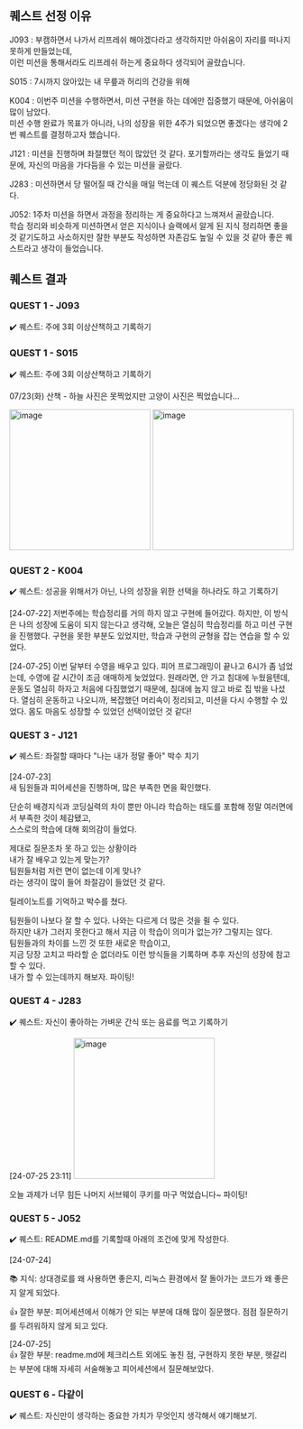 ## 퀘스트 선정 이유
J093 : 부캠하면서 나가서 리프레쉬 해야겠다라고 생각하지만 아쉬움이 자리를 떠나지 못하게 만들었는데,  
이런 미션을 통해서라도  리프레쉬 하는게 중요하다 생각되어 골랐습니다.

S015 : 7시까지 앉아있는 내 무릎과 허리의 건강을 위해

K004 : 이번주 미션을 수행하면서, 미션 구현을 하는 데에만 집중했기 때문에, 아쉬움이 많이 남았다.  
미션 수행 완료가 목표가 아니라, 나의 성장을 위한 4주가 되었으면 좋겠다는 생각에 2번 퀘스트를 결정하고자 했습니다.

J121 : 미션을 진행하며 좌절했던 적이 많았던 것 같다. 포기할까라는 생각도 들었기 때문에, 자신의 마음을 가다듬을 수 있는 미션을 골랐다.

J283 : 미션하면서 당 떨어질 때 간식을 매일 먹는데 이 퀘스트 덕분에 정당화된 것 같다.

J052: 1주차 미션을 하면서 과정을 정리하는 게 중요하다고 느껴져서 골랐습니다.  
학습 정리와 비슷하게 미션하면서 얻은 지식이나 슬랙에서 알게 된 지식 정리하면 좋을 것 같기도하고 사소하지만 잘한 부분도 작성하면 자존감도 높일 수 있을 것 같아 좋은 퀘스트라고 생각이 들었습니다.


## 퀘스트 결과

### QUEST 1 - J093  
✔️ 퀘스트: 주에 3회 이상산책하고 기록하기

### QUEST 1 - S015  
✔️ 퀘스트: 주에 3회 이상산책하고 기록하기

07/23(화) 산책 - 하늘 사진은 못찍었지만 고양이 사진은 찍었습니다...

<img width="250" alt="image" src="https://github.com/user-attachments/assets/eac17029-5e06-4743-a92a-a88c9fbb538b"> <img width="250" alt="image" src="https://github.com/user-attachments/assets/a35899ee-fb2a-4989-9b2a-6640669ffc4d">



### QUEST 2 - K004  
✔️ 퀘스트: 성공을 위해서가 아닌, 나의 성장을 위한 선택을 하나라도 하고 기록하기

[24-07-22]
저번주에는 학습정리를 거의 하지 않고 구현에 들어갔다. 하지만, 이 방식은 나의 성장에 도움이 되지 않는다고 생각해, 오늘은 열심히 학습정리를 하고 미션 구현을 진행했다. 구현을 못한 부분도 있었지만, 학습과 구현의 균형을 잡는 연습을 할 수 있었다.

[24-07-25]
이번 달부터 수영을 배우고 있다. 피어 프로그래밍이 끝나고 6시가 좀 넘었는데, 수영에 갈 시간이 조금 애매하게 늦었었다. 원래라면, 안 가고 침대에 누웠을텐데, 운동도 열심히 하자고 처음에 다짐했었기 때문에, 침대에 눕지 않고 바로 집 밖을 나섰다. 열심히 운동하고 나오니까, 복잡했던 머리속이 정리되고, 미션을 다시 수행할 수 있었다. 몸도 마음도 성장할 수 있었던 선택이었던 것 같다!


### QUEST 3 - J121  
✔️ 퀘스트: 좌절할 때마다 "나는 내가 정말 좋아" 박수 치기  

[24-07-23]  
새 팀원들과 피어세션을 진행하며, 많은 부족한 면을 확인했다.  

단순히 배경지식과 코딩실력의 차이 뿐만 아니라 학습하는 태도를 포함해 정말 여러면에서 부족한 것이 체감됐고,  
스스로의 학습에 대해 회의감이 들었다.  

제대로 질문조차 못 하고 있는 상황이라  
내가 잘 배우고 있는게 맞는가?  
팀원들처럼 저런 면이 없는데 이게 맞나?  
라는 생각이 많이 들어 좌절감이 들었던 것 같다.  

릴레이노트를 기억하고 박수를 쳤다.  

팀원들이 나보다 잘 할 수 있다. 나와는 다르게 더 많은 것을 쥘 수 있다.  
하지만 내가 그러지 못한다고 해서 지금 이 학습이 의미가 없는가? 그렇지는 않다.  
팀원들과의 차이를 느낀 것 또한 새로운 학습이고,  
지금 당장 고치고 따라할 순 없더라도 이런 방식들을 기록하며 추후 자신의 성장에 참고할 수 있다.  
내가 할 수 있는데까지 해보자. 파이팅!  

### QUEST 4 - J283  
✔️ 퀘스트: 자신이 좋아하는 가벼운 간식 또는 음료를 먹고 기록하기

[24-07-25 23:11]
<img width="250" alt="image" src="https://github.com/user-attachments/assets/a754b7bc-389a-4bd1-925a-f0b6da3b53ea">

오늘 과제가 너무 힘든 나머지 서브웨이 쿠키를 마구 먹었습니다~ 파이팅! 

### QUEST 5 - J052  
✔️ 퀘스트: README.md를 기록할때 아래의 조건에 맞게 작성한다.
    
[24-07-24]
    
📚 지식: 상대경로를 왜 사용하면 좋은지, 리눅스 환경에서 잘 돌아가는 코드가 왜 좋은지 알게 되었다.
    
👍 잘한 부분: 피어세션에서 이해가 안 되는 부분에 대해 많이 질문했다. 점점 질문하기를 두려워하지 않게 되고 있다.
    
[24-07-25]    
👍 잘한 부분: readme.md에 체크리스트 외에도 놓친 점, 구현하지 못한 부분, 헷갈리는 부분에 대해 자세히 서술해놓고 피어세션에서 질문해보았다.
    
### QUEST 6 - 다같이  
✔️ 퀘스트: 자신만이 생각하는 중요한 가치가 무엇인지 생각해서 얘기해보기.
